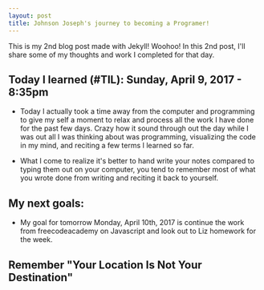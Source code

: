 ```yaml
---
layout: post
title: Johnson Joseph's journey to becoming a Programer!
---
```


This is my 2nd blog post made with Jekyll! Woohoo! In this 2nd post, I'll share some of my thoughts and work I completed for that day.

## Today I learned (#TIL): Sunday, April 9, 2017 - 8:35pm
- Today I actually took a time away from the computer and programming to give
my self a moment to relax and process all the work I have done for the past few days. Crazy how it sound through out the day while I was out all I was thinking about was programming, visualizing the code in my mind, and reciting a few terms
I learned so far.

- What I come to realize it's better to hand write your notes compared to typing
them out on your computer, you tend to remember most of what you wrote done from
writing and reciting it back to yourself.

## My next goals:

- My goal for tomorrow Monday, April 10th, 2017 is continue the work from
freecodeacademy on Javascript and look out to Liz homework for the week.

## Remember "Your Location Is Not Your Destination"
